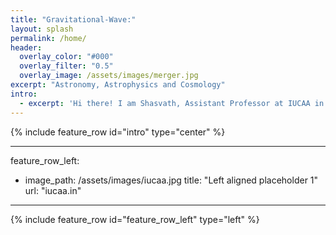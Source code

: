 ```yaml
---
title: "Gravitational-Wave:"
layout: splash
permalink: /home/
header:
  overlay_color: "#000"
  overlay_filter: "0.5"
  overlay_image: /assets/images/merger.jpg
excerpt: "Astronomy, Astrophysics and Cosmology"
intro: 
  - excerpt: 'Hi there! I am Shasvath, Assistant Professor at IUCAA in Pune, India. Welcome to my personal website! Here you will find details about my research, most of which concerns gravitational-wave (GW) astronomy, with a special focus on how GWs can inform and enrich other topics in astrophysics, cosmology and fundamental physics. Click on the tabs above to know more.'
---
```


{% include feature_row id="intro" type="center" %}

---
feature_row_left:
  - image_path: /assets/images/iucaa.jpg
    title: "Left aligned placeholder 1"
    url: "iucaa.in"
---

{% include feature_row id="feature_row_left" type="left" %}

